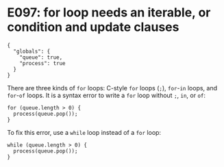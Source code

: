 # E097: for loop needs an iterable, or condition and update clauses

```config-for-examples
{
  "globals": {
    "queue": true,
    "process": true
  }
}
```

There are three kinds of `for` loops: C-style `for` loops (`;`), `for`-`in`
loops, and `for`-`of` loops. It is a syntax error to write a `for` loop without
`;`, `in`, or `of`:

    for (queue.length > 0) {
      process(queue.pop());
    }

To fix this error, use a `while` loop instead of a `for` loop:

    while (queue.length > 0) {
      process(queue.pop());
    }
